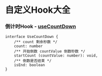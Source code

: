 # 自定义Hook大全

### 倒计时Hook - [useCountDown](https://github.com/RicholeYu/react-hooks/blob/master/src/common/useCountDown.tsx)
```
interface UseCountDown {
    /** count 剩余秒数 */
    count: number
    /** 开始倒数 countValue 倒数秒数 */
    startCount (countValue: number): void,
    /** 倒数是否结束 */
    isEnd: boolean
}
```